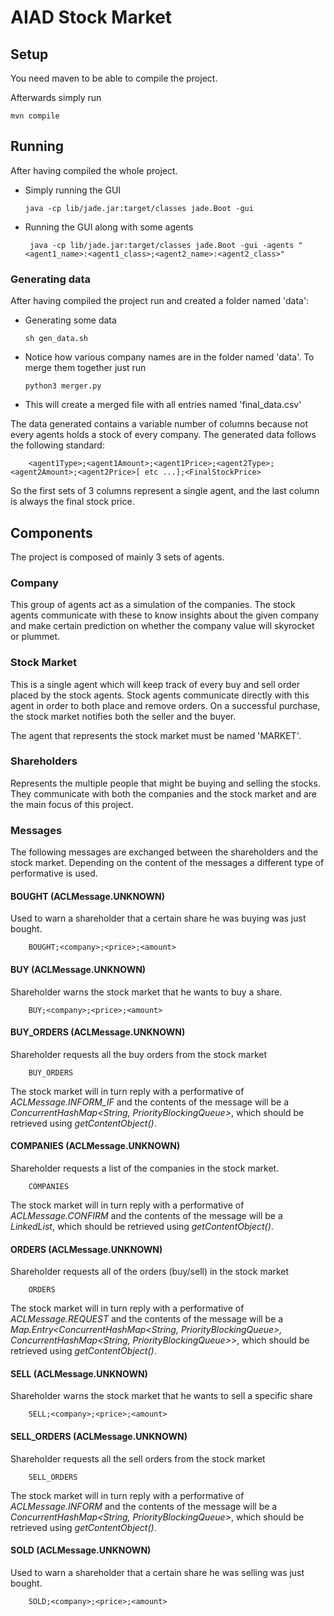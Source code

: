 # AIAD Stock Market

## Setup

You need maven to be able to compile the project.

Afterwards simply run

    mvn compile



## Running
After having compiled the whole project.

 - Simply running the GUI


       java -cp lib/jade.jar:target/classes jade.Boot -gui

 - Running the GUI along with some agents

        java -cp lib/jade.jar:target/classes jade.Boot -gui -agents "<agent1_name>:<agent1_class>;<agent2_name>:<agent2_class>"

### Generating data
After having compiled the project run and created a folder named 'data':

  - Generating some data

        sh gen_data.sh

  - Notice how various company names are in the folder named 'data'. To merge them together just run

        python3 merger.py

  - This will create a merged file with all entries named 'final_data.csv'

The data generated contains a variable number of columns because not every agents holds a stock of every company. The generated data follows the following standard:


        <agent1Type>;<agent1Amount>;<agent1Price>;<agent2Type>;<agent2Amount>;<agent2Price>[ etc ...];<FinalStockPrice>

So the first sets of 3 columns represent a single agent, and the last column is always the final stock price.

## Components

The project is composed of mainly 3 sets of agents.

### Company

This group of agents act as a simulation of the companies. The stock agents communicate with these to know insights about the given company and make certain prediction on whether the company value will skyrocket or plummet.

### Stock Market

This is a single agent which will keep track of every buy and sell order placed by the stock agents. Stock agents communicate directly with this agent in order to both place and remove orders. On a successful purchase, the stock market notifies both the seller and the buyer.

The agent that represents the stock market must be named 'MARKET'.

### Shareholders

Represents the multiple people that might be buying and selling the stocks. They communicate with both the companies and the stock market and are the main focus of this project.

### Messages
The following messages are exchanged between the shareholders and the stock market. Depending on the content of the messages a different type of performative is used.

#### BOUGHT (ACLMessage.UNKNOWN)
Used to warn a shareholder that a certain share he was buying was just bought.

        BOUGHT;<company>;<price>;<amount>

#### BUY (ACLMessage.UNKNOWN)
Shareholder warns the stock market that he wants to buy a share.

        BUY;<company>;<price>;<amount>

#### BUY_ORDERS (ACLMessage.UNKNOWN)
Shareholder requests all the buy orders from the stock market

        BUY_ORDERS

The stock market will in turn reply with a performative of <i>ACLMessage.INFORM_IF</i> and the contents of the message will be a <i>ConcurrentHashMap<String, PriorityBlockingQueue<Order>></i>, which should be retrieved using <i>getContentObject()</i>.

#### COMPANIES (ACLMessage.UNKNOWN)
Shareholder requests a list of the companies in the stock market.

        COMPANIES

The stock market will in turn reply with a performative of <i>ACLMessage.CONFIRM</i> and the contents of the message will be a <i> LinkedList<String></i>, which should be retrieved using <i>getContentObject()</i>.

#### ORDERS (ACLMessage.UNKNOWN)
Shareholder requests all of the orders (buy/sell) in the stock market

        ORDERS

The stock market will in turn reply with a performative of <i>ACLMessage.REQUEST</i> and the contents of the message will be a <i> Map.Entry<ConcurrentHashMap<String, PriorityBlockingQueue<Order>>, ConcurrentHashMap<String, PriorityBlockingQueue<Order>>></i>, which should be retrieved using <i>getContentObject()</i>.

#### SELL (ACLMessage.UNKNOWN)
Shareholder warns the stock market that he wants to sell a specific share

        SELL;<company>;<price>;<amount>

#### SELL_ORDERS (ACLMessage.UNKNOWN)
Shareholder requests all the sell orders from the stock market

        SELL_ORDERS

The stock market will in turn reply with a performative of <i>ACLMessage.INFORM</i> and the contents of the message will be a <i> ConcurrentHashMap<String, PriorityBlockingQueue<Order>></i>, which should be retrieved using <i>getContentObject()</i>.

#### SOLD (ACLMessage.UNKNOWN)
Used to warn a shareholder that a certain share he was selling was just bought.

        SOLD;<company>;<price>;<amount>
